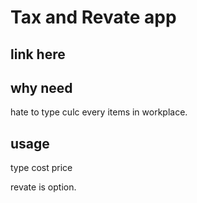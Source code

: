 # Tax and Revate app
## link here

## why need
hate to type culc every items in workplace.  

## usage
type cost price 

revate is option.

## 

